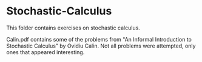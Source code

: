 # Stochastic-Calculus

This folder contains exercises on stochastic calculus. 

Calin.pdf contains some of the problems from "An Informal Introduction to Stochastic Calculus" by Ovidiu Calin. Not all problems were attempted, only ones that appeared interesting.
